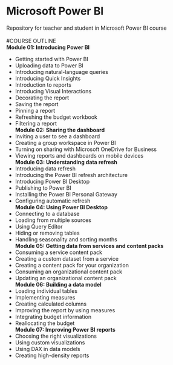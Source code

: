 # Microsoft Power BI 
Repository
for teacher and student
in Microsoft Power BI course
<BR><BR>
#COURSE OUTLINE<BR>
<B>Module 01: Introducing Power BI</B><BR>
- Getting started with Power BI
- Uploading data to Power BI
- Introducing natural-language queries
- Introducing Quick Insights
- Introduction to reports
- Introducing Visual Interactions
- Decorating the report
- Saving the report
- Pinning a report
- Refreshing the budget workbook
- Filtering a report<BR>
<B>Module 02: Sharing the dashboard</B><BR>
- Inviting a user to see a dashboard
- Creating a group workspace in Power BI
- Turning on sharing with Microsoft OneDrive for Business
- Viewing reports and dashboards on mobile devices<BR>
<B>Module 03: Understanding data refresh</B><BR>
- Introducing data refresh
- Introducing the Power BI refresh architecture
- Introducing Power BI Desktop
- Publishing to Power BI
- Installing the Power BI Personal Gateway
- Configuring automatic refresh<BR>
<B>Module 04: Using Power BI Desktop</B><BR>
- Connecting to a database
- Loading from multiple sources
- Using Query Editor
- Hiding or removing tables
- Handling seasonality and sorting months<BR>
<B>Module 05: Getting data from services and content packs</B><BR>
- Consuming a service content pack
- Creating a custom dataset from a service
- Creating a content pack for your organization
- Consuming an organizational content pack
- Updating an organizational content pack<BR>
<B>Module 06: Building a data model</B><BR>
- Loading individual tables
- Implementing measures
- Creating calculated columns
- Improving the report by using measures
- Integrating budget information
- Reallocating the budget<BR>
<B>Module 07: Improving Power BI reports</B><BR>
- Choosing the right visualizations
- Using custom visualizations
- Using DAX in data models
- Creating high-density reports
